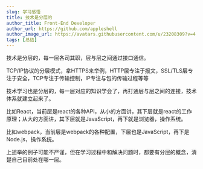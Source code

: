 ```yaml
---
slug: 学习感悟
title: 技术是分层的
author_title: Front-End Developer
author_url: https://github.com/appleshell
author_image_url: https://avatars.githubusercontent.com/u/23208309?v=4
tags: [总结]
---
```


技术是分层的，每一层各司其职，层与层之间通过接口通信。

TCP/IP协议的分层模式，拿HTTPS来举例，HTTP层专注于报文，SSL/TLS层专注于安全，TCP专注于传输控制，IP专注与包的传输过程等等

技术学习也是分层的，每一层对应的知识学会了，再打通层与层之间的连接，技术体系就建立起来了。

比如React，当前层是react的各种API，从小的方面讲，其下层就是react的工作原理；从大的方面讲，其下层就是JavaScript，再下就是浏览器，操作系统。

比如webpack，当前层是webpack的各种配置，下层也是JavaScript，再下是Node.js，操作系统。

上述举的例子可能不严谨，但在学习过程中和解决问题时，都要有分层的概念，清楚自己目前处在哪一层。
